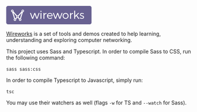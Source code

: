 ![wireworks](images/logo_readme.png)

[Wireworks](https://wireworks.github.io) is a set of tools and demos created to help learning, understanding and exploring computer networking.

This project uses Sass and Typescript. In order to compile Sass to CSS, run the following command:

    sass sass:css
    
In order to compile Typescript to Javascript, simply run:

    tsc

You may use their watchers as well (flags `-w` for TS and `--watch` for Sass).
